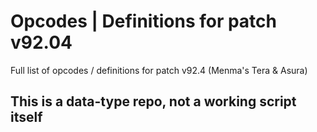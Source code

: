 # Opcodes | Definitions for patch v92.04
Full list of opcodes / definitions for patch v92.4 (Menma's Tera &amp; Asura)

## This is a data-type repo, not a working script itself
